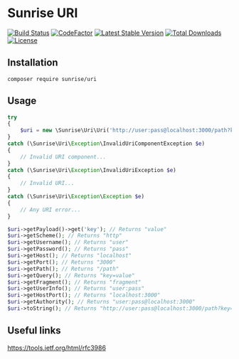 # Sunrise URI

[![Build Status](https://api.travis-ci.com/sunrise-php/uri.svg?branch=master)](https://travis-ci.com/sunrise-php/uri)
[![CodeFactor](https://www.codefactor.io/repository/github/sunrise-php/uri/badge)](https://www.codefactor.io/repository/github/sunrise-php/uri)
[![Latest Stable Version](https://poser.pugx.org/sunrise/uri/v/stable)](https://packagist.org/packages/sunrise/uri)
[![Total Downloads](https://poser.pugx.org/sunrise/uri/downloads)](https://packagist.org/packages/sunrise/uri)
[![License](https://poser.pugx.org/sunrise/uri/license)](https://packagist.org/packages/sunrise/uri)

## Installation

```
composer require sunrise/uri
```

## Usage

```php
try
{
    $uri = new \Sunrise\Uri\Uri('http://user:pass@localhost:3000/path?key=value#fragment');
}
catch (\Sunrise\Uri\Exception\InvalidUriComponentException $e)
{
    // Invalid URI component...
}
catch (\Sunrise\Uri\Exception\InvalidUriException $e)
{
    // Invalid URI...
}
catch (\Sunrise\Uri\Exception\Exception $e)
{
    // Any URI error...
}

$uri->getPayload()->get('key'); // Returns "value"
$uri->getScheme(); // Returns "http"
$uri->getUsername(); // Returns "user"
$uri->getPassword(); // Returns "pass"
$uri->getHost(); // Returns "localhost"
$uri->getPort(); // Returns "3000"
$uri->getPath(); // Returns "/path"
$uri->getQuery(); // Returns "key=value"
$uri->getFragment(); // Returns "fragment"
$uri->getUserInfo(); // Returns "user:pass"
$uri->getHostPort(); // Returns "localhost:3000"
$uri->getAuthority(); // Returns "user:pass@localhost:3000"
$uri->toString(); // Returns "http://user:pass@localhost:3000/path?key=value#fragment"
```

## Useful links

https://tools.ietf.org/html/rfc3986
